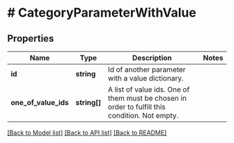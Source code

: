 # # CategoryParameterWithValue

## Properties

Name | Type | Description | Notes
------------ | ------------- | ------------- | -------------
**id** | **string** | Id of another parameter with a value dictionary. |
**one_of_value_ids** | **string[]** | A list of value ids. One of them must be chosen in order to fulfill this condition. Not empty. |

[[Back to Model list]](../../README.md#models) [[Back to API list]](../../README.md#endpoints) [[Back to README]](../../README.md)
